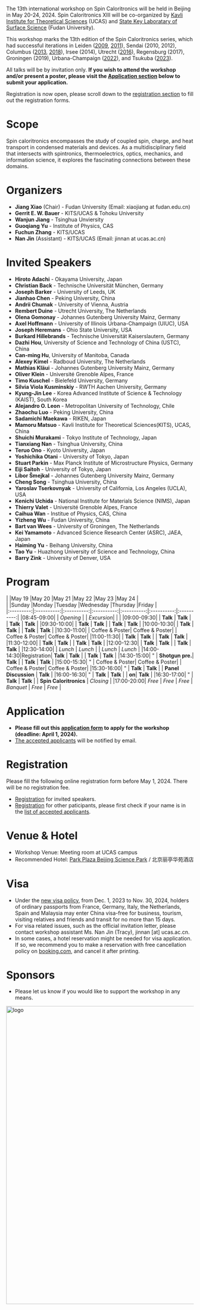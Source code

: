 The 13th international workshop on Spin Caloritronics will be held in Beijing in May 20-24, 2024. Spin Caloritronics XIII will be co-organized by 
[Kavli Institute for Theoretical Sciences](https://kits.ucas.ac.cn/) (UCAS) and 
[State Key Laboratary of Surface Science](https://surface.fudan.edu.cn) (Fudan University). 
<!--The workshop will be physically held in the KITS campus in Beijing.-->

<!--
<img align="right" width="200" height="260" src="../assets/images/SC13-logo.png">
<img src="../assets/images/logo2.png" alt="logo" width="400"/>
-->

This workshop marks the 13th edition of the Spin Caloritronics series, which had successful iterations in
Leiden ([2009](https://www.lorentzcenter.nl/spin-caloritronics.html), [2011](https://www.lorentzcenter.nl/spin-caloritronics-iii.html)),
Sendai (2010, 2012),
Columbus ([2013](https://cem.osu.edu/event/spin-caloritronics-v/), [2018](https://cem.osu.edu/news/spin-cal-ix/)),
Irsee (2014),
Utrecht ([2016](https://web.science.uu.nl/spincaloritronics7/introduction.htm)),
Regensburg (2017),
Groningen (2019),
Urbana-Champaign ([2022](https://cem.osu.edu/2022-workshop-spin-caloritronics-xi/)),
and Tsukuba ([2023](http://magmatelab.imr.tohoku.ac.jp/SpinCalori12-main.html)).

All talks will be by invitation only. **If you wish to attend the workshop and/or present a poster, please visit the [Application section](#application) below to submit your application.**

Registration is now open, please scroll down to the [registration section](#registration) to fill out the registration forms. 

# Scope

Spin caloritronics encompasses the study of coupled spin, charge, and heat transport in condensed materials and devices. As a multidisciplinary field that intersects with spintronics, thermoelectrics, optics, mechanics, and information science, it explores the fascinating connections between these domains.

# Organizers

- **Jiang Xiao** (Chair) - Fudan University (Email: xiaojiang at fudan.edu.cn)
- **Gerrit E. W. Bauer** - KITS/UCAS & Tohoku University
- **Wanjun Jiang** - Tsinghua Unviersity
- **Guoqiang Yu** - Institute of Physics, CAS
- **Fuchun Zhang** - KITS/UCAS
- **Nan Jin** (Assistant) - KITS/UCAS (Email: jinnan at ucas.ac.cn) 

<!--
## Scientific Advisory Board

- Joe Barker, University of Leeds, UK
- Xiufeng Han, Institute of Physics, CAS, China
- Burkard Hillebrands, TU Kaiserslautern, Germany
- Axel Hoffmann, UIUC, USA
- Sadamichi Maekawa, RIKEN, Japan
- Kenichi Uchida, NIMS, Japan
- Fuchun Zhang, KITS-UCAS, China
-->
  
# Invited Speakers

- **Hiroto Adachi** - Okayama University, Japan
- **Christian Back** - Technische Universität München, Germany
- **Joseph Barker** - University of Leeds, UK
- **Jianhao Chen** - Peking University, China
- **Andrii Chumak** - University of Vienna, Austria
- **Rembert Duine** - Utrecht University, The Netherlands
- **Olena Gomonay** - Johannes Gutenberg University Mainz, Germany
- **Axel Hoffmann** - University of Illinois Urbana-Champaign (UIUC), USA
- **Joseph Heremans** - Ohio State University, USA
- **Burkard Hillebrands** - Technische Universität Kaiserslautern, Germany
- **Dazhi Hou**, University of Science and Technology of China (USTC), China
- **Can-ming Hu**, University of Manitoba, Canada
- **Alexey Kimel** - Radboud University, The Netherlands
- **Mathias Kläui** - Johannes Gutenberg University Mainz, Germany
- **Oliver Klein** - Université Grenoble Alpes, France
- **Timo Kuschel** - Bielefeld University, Germany
- **Silvia Viola Kusminskiy** - RWTH Aachen University, Germany
- **Kyung-Jin Lee** - Korea Advanced Institute of Science & Technology (KAIST), South Korea
- **Alejandro O. Leon** - Metropolitan University of Technology, Chile
- **Zhaochu Luo** - Peking University, China
- **Sadamichi Maekawa** - RIKEN, Japan
- **Mamoru Matsuo** - Kavli Institute for Theoretical Sciences(KITS), UCAS, China
- **Shuichi Murakami** - Tokyo Institute of Technology, Japan
- **Tianxiang Nan** - Tsinghua University, China
- **Teruo Ono** - Kyoto University, Japan
- **Yoshichika Otani** - University of Tokyo, Japan
- **Stuart Parkin** - Max Planck Institute of Microstructure Physics, Germany
- **Eiji Saitoh** - University of Tokyo, Japan
- **Libor Šmejkal** - Johannes Gutenberg University Mainz, Germany
- **Cheng Song** - Tsinghua University, China
- **Yaroslav Tserkovnyak** - University of California, Los Angeles (UCLA), USA
- **Kenichi Uchida** - National Institute for Materials Science (NIMS), Japan
- **Thierry Valet** - Université Grenoble Alpes, France
- **Caihua Wan** - Institue of Physics, CAS, China
- **Yizheng Wu** - Fudan University, China
- **Bart van Wees** - University of Groningen, The Netherlands
- **Kei Yamamoto** - Advanced Science Research Center (ASRC), JAEA, Japan
- **Haiming Yu** - Beihang University, China
- **Tao Yu** - Huazhong University of Science and Technology, China
- **Barry Zink** - University of Denver, USA

# Program

|           |May 19      |May 20      |May 21      |May 22      |May 23      |May 24      |  
|           |Sunday      |Monday      |Tuesday     |Wednesday   |Thursday    |Friday      |  
|:---------:|:----------:|:----------:|:----------:|:----------:|:----------:|:----------:|
|08:45-09:00|            | _Opening_  |            | _Excursion_|            |            |
|09:00-09:30|            | **Talk**   | **Talk**   |            | **Talk**   | **Talk**   |
|09:30-10:00|            | **Talk**   | **Talk**   |            | **Talk**   | **Talk**   |
|10:00-10:30|            | **Talk**   | **Talk**   |            | **Talk**   | **Talk**   |
|10:30-11:00|            | Coffee & Poster| Coffee & Poster|    | Coffee & Poster| Coffee & Poster|
|11:00-11:30|            | **Talk**   | **Talk**   |            | **Talk**   | **Talk**   |
|11:30-12:00|            | **Talk**   | **Talk**   |            | **Talk**   | **Talk**   |
|12:00-12:30|            | **Talk**   | **Talk**   |            | **Talk**   | **Talk**   |
|12:30-14:00|            | _Lunch_    | _Lunch_    |            | _Lunch_    | _Lunch_    |
|14:00-14:30|Registration| **Talk**   | **Talk**   |            | **Talk**   | **Talk**  |
|14:30-15:00| "          | **Shotgun pre.**| **Talk**   |       | **Talk**   | **Talk**   |
|15:00-15:30| "          | Coffee & Poster| Coffee & Poster|    | Coffee & Poster| Coffee & Poster|
|15:30-16:00| "          | **Talk**   | **Talk**   |            | **Panel Discussion** | **Talk**   |
|16:00-16:30| "          | **Talk**   | **Talk**   |            | **on**| **Talk**   |
|16:30-17:00| "          | **Talk**   | **Talk**   |            | **Spin Caloritronics**   | _Closing_  |
|17:00-20:00| _Free_     | _Free_     | _Free_     |  _Banquet_ | _Free_    | _Free_   |

# Application

- **Please fill out this [application form](https://forms.office.com/r/kNWXjY8Knf) to apply for the workshop (deadline: April 1, 2024).**
- [The accepted applicants](accepted.md) will be notified by email.

# Registration

Please fill the following online registration form before May 1, 2024. There will be no registration fee.
- [Registration](https://forms.office.com/r/0RWveQ7s98) for invited speakers.
- [Registration](https://forms.office.com/r/ViypDDve5B) for other paticipants, please first check if your name is in the [list of accepted applicants](accepted.md).

# Venue & Hotel

- Workshop Venue: Meeting room at UCAS campus
- Recommended Hotel: [Park Plaza Beijing Science Park](https://tinyurl.com/4e8rv3xf) / 北京丽亭华苑酒店

# Visa

- Under the [new visa policy](https://english.www.gov.cn/news/202311/24/content_WS656067a2c6d0868f4e8e196d.html), from Dec. 1, 2023 to Nov. 30, 2024, holders of ordinary passports from France, Germany, Italy, the Netherlands, Spain and Malaysia may enter China visa-free for business, tourism, visiting relatives and friends and transit for no more than 15 days.   
- For visa related issues, such as the official invitation letter, please contact workshop assistant Ms. Nan Jin (Tracy), jinnan [at] ucas.ac.cn.
- In some cases, a hotel reservation might be needed for visa application. If so, we recommend you to make a reservation with free cancellation policy on [booking.com](https://www.booking.com/), and cancel it after printing.

# Sponsors

- Please let us know if you would like to support the workshop in any means. 

<img src="../assets/images/logo2.png" alt="logo" width="800"/>